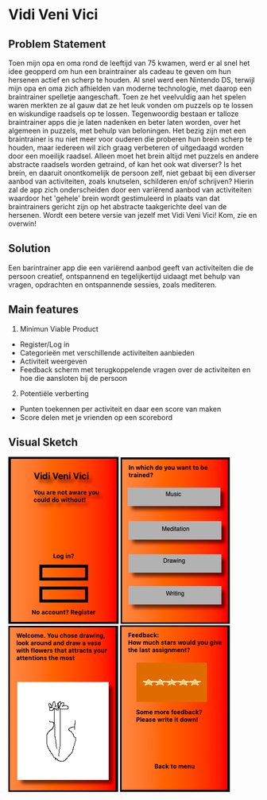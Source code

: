 # Vidi Veni Vici

## Problem Statement
Toen mijn opa en oma rond de leeftijd van 75 kwamen, werd er al snel het idee geopperd om hun een braintrainer als cadeau te geven om hun hersenen actief en scherp te houden. Al snel werd een Nintendo DS, terwijl mijn opa en oma zich afhielden van moderne technologie, met daarop een braintrainer spelletje aangeschaft. Toen ze het veelvuldig aan het spelen waren merkten ze al gauw dat ze het leuk vonden om puzzels op te lossen en wiskundige raadsels op te lossen. 
Tegenwoordig bestaan er talloze braintrainer apps die je laten nadenken en beter laten worden, over het algemeen in puzzels, met behulp van beloningen. Het bezig zijn met een braintrainer is nu niet meer voor ouderen die proberen hun brein scherp te houden, maar iedereen wil zich graag verbeteren of uitgedaagd worden door een moeilijk raadsel. Alleen moet het brein altijd met puzzels en andere abstracte raadsels worden getraind, of kan het ook wat diverser? Is het brein, en daaruit onontkomelijk de persoon zelf, niet gebaat bij een diverser aanbod van activiteiten, zoals knutselen, schilderen en/of schrijven?
  Hierin zal de app zich onderscheiden door een variërend aanbod van activiteiten waardoor het 'gehele' brein wordt gestimuleerd in plaats van dat braintrainers gericht zijn op het abstracte taakgerichte deel van de hersenen.
Wordt een betere versie van jezelf met Vidi Veni Vici! Kom, zie en overwin!

## Solution
Een barintrainer app die een variërend aanbod geeft van activiteiten die de persoon creatief, ontspannend en tegelijkertijd uidaagt met behulp van vragen, opdrachten en ontspannende sessies, zoals mediteren.

## Main features
1. Minimun Viable Product

- Register/Log in
- Categorieën met verschillende activiteiten aanbieden
- Activiteit weergeven
- Feedback scherm met terugkoppelende vragen over de activiteiten en hoe die aansloten bij de persoon

2. Potentiële verberting

- Punten toekennen per activiteit en daar een score van maken
- Score delen met je vrienden op een scorebord

## Visual Sketch
![alt text](https://github.com/HugoLangeveld/Vidi-Veni-Vici/blob/master/doc/Schermafbeelding%202019-01-18%20om%2014.36.29.png)
![alt text](https://github.com/HugoLangeveld/Vidi-Veni-Vici/blob/master/doc/Schermafbeelding%202019-01-18%20om%2014.59.18.png)
![alt text](https://github.com/HugoLangeveld/Vidi-Veni-Vici/blob/master/doc/Schermafbeelding%202019-01-18%20om%2015.03.34.png)
![alt text](https://github.com/HugoLangeveld/Vidi-Veni-Vici/blob/master/doc/Schermafbeelding%202019-01-18%20om%2015.07.59.png)
